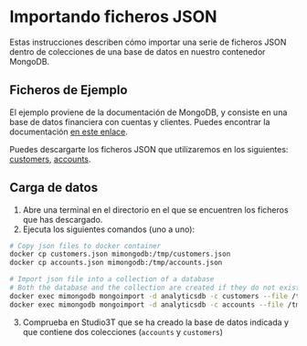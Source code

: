#  Importando ficheros JSON

Estas instrucciones describen cómo importar una serie de ficheros JSON dentro de colecciones de una base de datos en nuestro contenedor MongoDB.

## Ficheros de Ejemplo

El ejemplo proviene de la documentación de MongoDB, y consiste en una base de datos financiera con cuentas y clientes. Puedes encontrar la documentación [en este enlace](https://www.mongodb.com/docs/atlas/sample-data/sample-analytics/#std-label-sample-analytics).

Puedes descargarte los ficheros JSON que utilizaremos en los siguientes: [customers](https://raw.githubusercontent.com/mcampo2/mongodb-sample-databases/master/sample_analytics/customers.json), [accounts](https://raw.githubusercontent.com/mcampo2/mongodb-sample-databases/master/sample_analytics/accounts.json).

## Carga de datos

1. Abre una terminal en el directorio en el que se encuentren los ficheros que has descargado.
2. Ejecuta los siguientes comandos (uno a uno):
```bash
# Copy json files to docker container
docker cp customers.json mimongodb:/tmp/customers.json
docker cp accounts.json mimongodb:/tmp/accounts.json

# Import json file into a collection of a database
# Both the database and the collection are created if they do not exist
docker exec mimongodb mongoimport -d analyticsdb -c customers --file /tmp/customers.json
docker exec mimongodb mongoimport -d analyticsdb -c accounts --file /tmp/accounts.json
```
3. Comprueba en Studio3T que se ha creado la base de datos indicada y que contiene dos colecciones (`accounts` y `customers`)